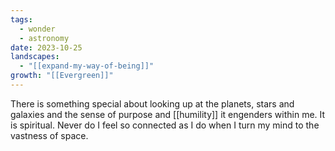 ```yaml
---
tags:
  - wonder
  - astronomy
date: 2023-10-25
landscapes:
  - "[[expand-my-way-of-being]]"
growth: "[[Evergreen]]"
---
```

There is something special about looking up at the planets, stars and galaxies and the sense of purpose and [[humility]] it engenders within me. It is spiritual. Never do I feel so connected as I do when I turn my mind to the vastness of space.
